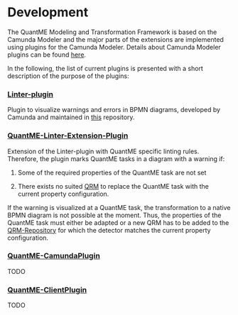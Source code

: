 # Development

The QuantME Modeling and Transformation Framework is based on the Camunda Modeler and the major parts of the extensions are implemented using plugins for the Camunda Modeler.
Details about Camunda Modeler plugins can be found [here](../../plugins).

In the following, the list of current plugins is presented with a short description of the purpose of the plugins:

### [Linter-plugin](/resources/plugins/Linter-plugin)

Plugin to visualize warnings and errors in BPMN diagrams, developed by Camunda and maintained in [this](https://github.com/camunda/camunda-modeler-linter-plugin) repository.

### [QuantME-Linter-Extension-Plugin](/resources/plugins/QuantME-Linter-Extension-Plugin)

Extension of the Linter-plugin with QuantME specific linting rules.
Therefore, the plugin marks QuantME tasks in a diagram with a warning if:

1. Some of the required properties of the QuantME task are not set

2. There exists no suited [QRM](../QRM) to replace the QuantME task with the current property configuration.

If the warning is visualized at a QuantME task, the transformation to a native BPMN diagram is not possible at the moment.
Thus, the properties of the QuantME task must either be adapted or a new QRM has to be added to the [QRM-Repository](../QRM-Repository) for which the detector matches the current property configuration.

### [QuantME-CamundaPlugin](/resources/plugins/QuantME-CamundaPlugin)

TODO

### [QuantME-ClientPlugin](/resources/plugins/QuantME-ClientPlugin)

TODO
